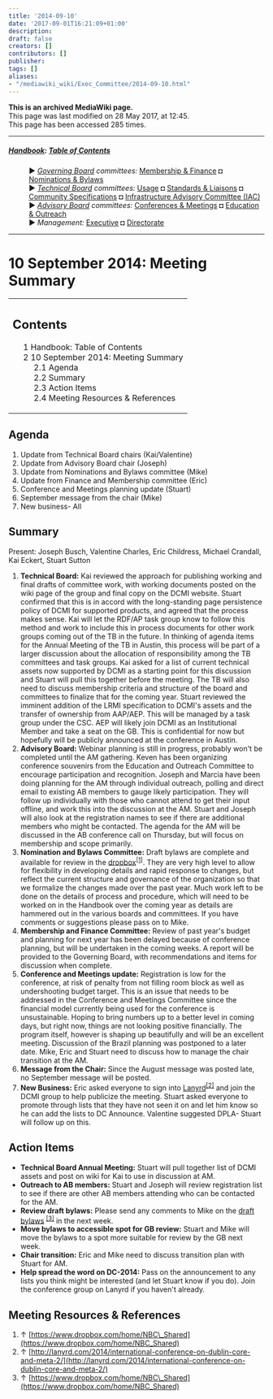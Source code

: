 ```yaml
---
title: '2014-09-10'
date: '2017-09-01T16:21:09+01:00'
description: 
draft: false
creators: []
contributors: []
publisher: 
tags: []
aliases:
- "/mediawiki_wiki/Exec_Committee/2014-09-10.html"
---
```


 **This is an archived MediaWiki page.**  
This page was last modified on 28 May 2017, at 12:45.  
This page has been accessed 285 times.

* * *

##### [Handbook](/mediawiki_wiki/DCMI_Handbook "DCMI Handbook"): [Table of Contents](/mediawiki_wiki/DCMI_Handbook/) 
<dl>
<dd> ► <i><a href="/mediawiki_wiki/DCMI_Governing_Board.md" title="DCMI Governing Board">Governing Board</a> committees:</i> <a href="/mediawiki_wiki/DCMI_Governing_Board/finance.md" title="DCMI Governing Board/finance">Membership &amp; Finance</a> ◘ <a href="/mediawiki_wiki/DCMI_Governing_Board/nominations.md" title="DCMI Governing Board/nominations">Nominations &amp; Bylaws</a> 
</dd>
<dd> ► <i><a href="/mediawiki_wiki/DCMI_Technical_Board.md" title="DCMI Technical Board">Technical Board</a> committees:</i> <a href="/mediawiki_wiki/DCMI_Technical_Board/usage.md" title="DCMI Technical Board/usage">Usage</a> ◘ <a href="/mediawiki_wiki/DCMI_Technical_Board/standards.md" title="DCMI Technical Board/standards">Standards &amp; Liaisons</a> ◘ <a href="/mediawiki_wiki/DCMI_Technical_Board/specifications.md" title="DCMI Technical Board/specifications">Community Specifications</a> ◘ <a href="/mediawiki_wiki/DCMI_Technical_Board/infrastructure.md" title="DCMI Technical Board/infrastructure">Infrastructure Advisory Committee (IAC)</a>
</dd>
<dd> ► <i><a href="/mediawiki_wiki/DCMI_Advisory_Board.md" title="DCMI Advisory Board">Advisory Board</a> committees:</i> <a href="/mediawiki_wiki/DCMI_Advisory_Board/meetings.md" title="DCMI Advisory Board/meetings">Conferences &amp; Meetings</a> ◘ <a href="/mediawiki_wiki/DCMI_Advisory_Board/documentation.md" title="DCMI Advisory Board/documentation">Education &amp; Outreach</a>
</dd>
<dd> ► <i>Management:</i> <a href="/mediawiki_wiki/Exec_Committee.md" title="Exec Committee">Executive</a> ◘ <a href="/mediawiki_wiki/Exec_Committee/directorate.md" title="Exec Committee/directorate">Directorate</a>
</dd>
</dl>

* * *

# 10 September 2014: Meeting Summary 
<table id="toc" class="toc">
  <tr>
    <td>
      <div id="toctitle">
        <h2>Contents</h2>
      </div>
      <ul>
        <li class="toclevel-1"><a href="#Handbook:_Table_of_Contents"><span class="tocnumber">1</span> <span class="toctext">Handbook: Table of Contents</span></a></li>
        <li class="toclevel-1 tocsection-1">
          <a href="#10_September_2014:_Meeting_Summary"><span class="tocnumber">2</span> <span class="toctext">10 September 2014: Meeting Summary</span></a>
          <ul>
            <li class="toclevel-2 tocsection-2"><a href="#Agenda"><span class="tocnumber">2.1</span> <span class="toctext">Agenda</span></a></li>
            <li class="toclevel-2 tocsection-3"><a href="#Summary"><span class="tocnumber">2.2</span> <span class="toctext">Summary</span></a></li>
            <li class="toclevel-2 tocsection-4"><a href="#Action_Items"><span class="tocnumber">2.3</span> <span class="toctext">Action Items</span></a></li>
            <li class="toclevel-2 tocsection-5"><a href="#Meeting_Resources_.26_References"><span class="tocnumber">2.4</span> <span class="toctext">Meeting Resources &amp; References</span></a></li>
          </ul>
        </li>
      </ul>
    </td>
  </tr>
</table>


## Agenda 

1. Update from Technical Board chairs (Kai/Valentine)
2. Update from Advisory Board chair (Joseph)
3. Update from Nominations and Bylaws committee (Mike)
4. Update from Finance and Membership committee (Eric)
5. Conference and Meetings planning update (Stuart)
6. September message from the chair (Mike)
7. New business- All

## Summary 

Present: Joseph Busch, Valentine Charles, Eric Childress, Michael Crandall, Kai Eckert, Stuart Sutton

1. **Technical Board:** Kai reviewed the approach for publishing working and final drafts of committee work, with working documents posted on the wiki page of the group and final copy on the DCMI website. Stuart confirmed that this is in accord with the long-standing page persistence policy of DCMI for supported products, and agreed that the process makes sense. Kai will let the RDF/AP task group know to follow this method and work to include this in process documents for other work groups coming out of the TB in the future. In thinking of agenda items for the Annual Meeting of the TB in Austin, this process will be part of a larger discussion about the allocation of responsibility among the TB committees and task groups. Kai asked for a list of current technical assets now supported by DCMI as a starting point for this discussion and Stuart will pull this together before the meeting. The TB will also need to discuss membership criteria and structure of the board and committees to finalize that for the coming year. Stuart reviewed the imminent addition of the LRMI specification to DCMI's assets and the transfer of ownership from AAP/AEP. This will be managed by a task group under the CSC. AEP will likely join DCMI as an Institutional Member and take a seat on the GB. This is confidential for now but hopefully will be publicly announced at the conference in Austin.
2. **Advisory Board:** Webinar planning is still in progress, probably won't be completed until the AM gathering. Keven has been organizing conference souvenirs from the Education and Outreach Committee to encourage participation and recognition. Joseph and Marcia have been doing planning for the AM through individual outreach, polling and direct email to existing AB members to gauge likely participation. They will follow up individually with those who cannot attend to get their input offline, and work this into the discussion at the AM. Stuart and Joseph will also look at the registration names to see if there are additional members who might be contacted. The agenda for the AM will be discussed in the AB conference call on Thursday, but will focus on membership and scope primarily.
3. **Nomination and Bylaws Committee:** Draft bylaws are complete and available for review in the [dropbox](https://www.dropbox.com/home/NBC_Shared)<sup id="cite_ref-0" class="reference"><a href="#cite_note-0">[1]</a></sup>. They are very high level to allow for flexibility in developing details and rapid response to changes, but reflect the current structure and governance of the organization so that we formalize the changes made over the past year. Much work left to be done on the details of process and procedure, which will need to be worked on in the Handbook over the coming year as details are hammered out in the various boards and committees. If you have comments or suggestions please pass on to Mike.
4. **Membership and Finance Committee:** Review of past year's budget and planning for next year has been delayed because of conference planning, but will be undertaken in the coming weeks. A report will be provided to the Governing Board, with recommendations and items for discussion when complete.
5. **Conference and Meetings update:** Registration is low for the conference, at risk of penalty from not filling room block as well as undershooting budget target. This is an issue that needs to be addressed in the Conference and Meetings Committee since the financial model currently being used for the conference is unsustainable. Hoping to bring numbers up to a better level in coming days, but right now, things are not looking positive financially. The program itself, however is shaping up beautifully and will be an excellent meeting. Discussion of the Brazil planning was postponed to a later date. Mike, Eric and Stuart need to discuss how to manage the chair transition at the AM.
6. **Message from the Chair:** Since the August message was posted late, no September message will be posted. 
7. **New Business:** Eric asked everyone to sign into [Lanyrd](http://lanyrd.com/2014/international-conference-on-dublin-core-and-meta-2/Lanyrd)<sup id="cite_ref-1" class="reference"><a href="#cite_note-1">[2]</a></sup> and join the DCMI group to help publicize the meeting. Stuart asked everyone to promote through lists that they have not seen it on and let him know so he can add the lists to DC Announce. Valentine suggested DPLA- Stuart will follow up on this.

## Action Items 

- **Technical Board Annual Meeting:** Stuart will pull together list of DCMI assets and post on wiki for Kai to use in discussion at AM.
- **Outreach to AB members:** Stuart and Joseph will review registration list to see if there are other AB members attending who can be contacted for the AM.
- **Review draft bylaws:** Please send any comments to Mike on the [draft bylaws](https://www.dropbox.com/home/NBC_Shared) <sup id="cite_ref-2" class="reference"><a href="#cite_note-2">[3]</a></sup> in the next week.
- **Move bylaws to accessible spot for GB review:** Stuart and Mike will move the bylaws to a spot more suitable for review by the GB next week.
- **Chair transition:** Eric and Mike need to discuss transition plan with Stuart for AM.
- **Help spread the word on DC-2014:** Pass on the announcement to any lists you think might be interested (and let Stuart know if you do). Join the conference group on Lanyrd if you haven't already.

## Meeting Resources & References 

1. ↑ [https://www.dropbox.com/home/NBC\_Shared](https://www.dropbox.com/home/NBC_Shared)
2. ↑ [http://lanyrd.com/2014/international-conference-on-dublin-core-and-meta-2/](http://lanyrd.com/2014/international-conference-on-dublin-core-and-meta-2/)
3. ↑ [https://www.dropbox.com/home/NBC\_Shared](https://www.dropbox.com/home/NBC_Shared)

